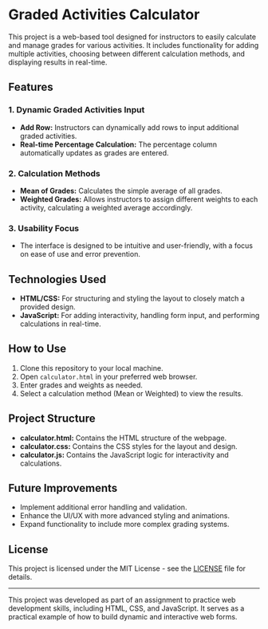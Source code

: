 # Graded Activities Calculator

This project is a web-based tool designed for instructors to easily calculate and manage grades for various activities. It includes functionality for adding multiple activities, choosing between different calculation methods, and displaying results in real-time.

## Features

### 1. Dynamic Graded Activities Input
- **Add Row:** Instructors can dynamically add rows to input additional graded activities.
- **Real-time Percentage Calculation:** The percentage column automatically updates as grades are entered.

### 2. Calculation Methods
- **Mean of Grades:** Calculates the simple average of all grades.
- **Weighted Grades:** Allows instructors to assign different weights to each activity, calculating a weighted average accordingly.

### 3. Usability Focus
- The interface is designed to be intuitive and user-friendly, with a focus on ease of use and error prevention.

## Technologies Used

- **HTML/CSS:** For structuring and styling the layout to closely match a provided design.
- **JavaScript:** For adding interactivity, handling form input, and performing calculations in real-time.

## How to Use

1. Clone this repository to your local machine.
2. Open `calculator.html` in your preferred web browser.
3. Enter grades and weights as needed.
4. Select a calculation method (Mean or Weighted) to view the results.

## Project Structure

- **calculator.html:** Contains the HTML structure of the webpage.
- **calculator.css:** Contains the CSS styles for the layout and design.
- **calculator.js:** Contains the JavaScript logic for interactivity and calculations.


## Future Improvements

- Implement additional error handling and validation.
- Enhance the UI/UX with more advanced styling and animations.
- Expand functionality to include more complex grading systems.

## License

This project is licensed under the MIT License - see the [LICENSE](LICENSE) file for details.

---

This project was developed as part of an assignment to practice web development skills, including HTML, CSS, and JavaScript. It serves as a practical example of how to build dynamic and interactive web forms.

